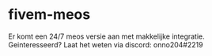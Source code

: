 # fivem-meos
Er komt een 24/7 meos versie aan met makkelijke integratie. Geinteresseerd? Laat het weten via discord: onno204#2219
